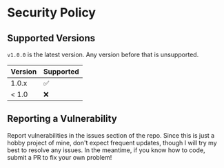 # Security Policy

## Supported Versions

`v1.0.0` is the latest version. Any version before that is unsupported.

| Version | Supported          |
| ------- | ------------------ |
| 1.0.x   | :white_check_mark: |
| < 1.0   | :x:                |

## Reporting a Vulnerability

Report vulnerabilities in the issues section of the repo. Since this is just a hobby project of mine, don't expect frequent updates, though I will try my best to resolve any issues. In the meantime, if you know how to code, submit a PR to fix your own problem!
